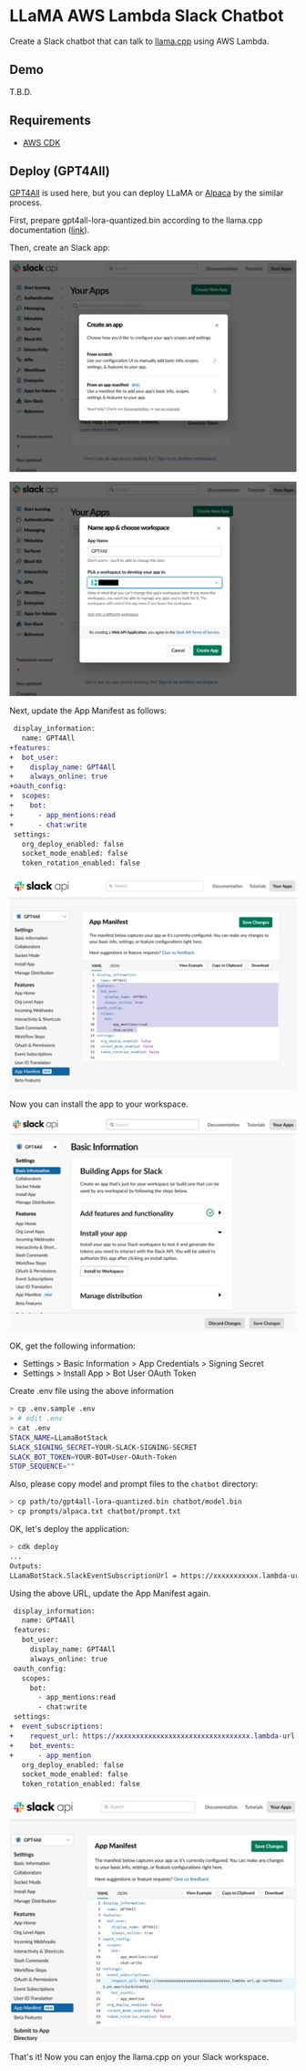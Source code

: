 # LLaMA AWS Lambda Slack Chatbot

Create a Slack chatbot that can talk to [llama.cpp](https://github.com/ggerganov/llama.cpp) using AWS Lambda.

## Demo

T.B.D.

## Requirements

- [AWS CDK](https://docs.aws.amazon.com/cdk/v2/guide/getting_started.html#getting_started_install)

## Deploy (GPT4All)

[GPT4All](https://github.com/nomic-ai/gpt4all) is used here, but you can deploy LLaMA or [Alpaca](https://github.com/ggerganov/llama.cpp#instruction-mode-with-alpaca) by the similar process.

First, prepare gpt4all-lora-quantized.bin according to the llama.cpp documentation ([link](https://github.com/ggerganov/llama.cpp#using-gpt4all)).

Then, create an Slack app:

![create-an-app.png](/images/create-an-app.png?raw=true)

![create-an-app.png](/images/name-app.png?raw=true)

Next, update the App Manifest as follows:

```diff
 display_information:
   name: GPT4All
+features:
+  bot_user:
+    display_name: GPT4All
+    always_online: true
+oauth_config:
+  scopes:
+    bot:
+      - app_mentions:read
+      - chat:write
 settings:
   org_deploy_enabled: false
   socket_mode_enabled: false
   token_rotation_enabled: false
```

![create-an-app.png](/images/app-manifest-first.png?raw=true)

Now you can install the app to your workspace.

![install-to-workspace.png](/images/install-to-workspace.png?raw=true)

OK, get the following information:

- Settings > Basic Information > App Credentials > Signing Secret
- Settings > Install App > Bot User OAuth Token

Create .env file using the above information

```sh
> cp .env.sample .env
> # edit .env
> cat .env
STACK_NAME=LLamaBotStack
SLACK_SIGNING_SECRET=YOUR-SLACK-SIGNING-SECRET
SLACK_BOT_TOKEN=YOUR-BOT=User-OAuth-Token
STOP_SEQUENCE=""
```

Also, please copy model and prompt files to the `chatbot` directory:

```sh
> cp path/to/gpt4all-lora-quantized.bin chatbot/model.bin
> cp prompts/alpaca.txt chatbot/prompt.txt
```

OK, let's deploy the application:

```sh
> cdk deploy
...
Outputs:
LLamaBotStack.SlackEventSubscriptionUrl = https://xxxxxxxxxxx.lambda-url.ap-northeast-1.on.aws/slack/events
```

Using the above URL, update the App Manifest again.

```diff
 display_information:
   name: GPT4All
 features:
   bot_user:
     display_name: GPT4All
     always_online: true
 oauth_config:
   scopes:
     bot:
       - app_mentions:read
       - chat:write
 settings:
+  event_subscriptions:
+    request_url: https://xxxxxxxxxxxxxxxxxxxxxxxxxxxxxxxxx.lambda-url.ap-northeast-1.on.aws/slack/events
+    bot_events:
+      - app_mention
   org_deploy_enabled: false
   socket_mode_enabled: false
   token_rotation_enabled: false
```

![app-manifest-second.png](/images/app-manifest-second.png?raw=true)

That's it! Now you can enjoy the llama.cpp on your Slack workspace.
